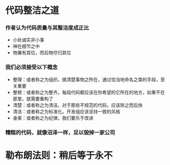 # 代码整洁之道
### 作者认为代码质量与其整洁度成正比
- 小处诚实非小事
- 神在细节之中
- 物兼有其位，而后物尽归其位

### 我们必须接受以下概念
- 整理：或者称之为组织。搞清楚事物之所在，通过恰当地命名之类的手段，至关重要
- 整顿：或者称之为整齐。每段代码都应该在你希望的它所在的地方，如果不在那里，就需要重构了
- 清楚：或者称之为清洁。对于那些不规范的代码，应该除之而后快
- 清洁：或者称之为标准化。开发组应该坚持一致的风格
- 身美：或者称之为纪律。我们要乐于改进

### 糟糕的代码，就像沼泽一样，足以毁掉一家公司

# 勒布朗法则：稍后等于永不

